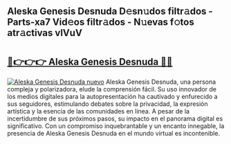 ## Aleska Genesis Desnuda D𝚎sn𝚞dos filtr𝚊dos - Parts-xa7 Vid𝚎os filtr𝚊dos - N𝚞evas f𝚘tos atr𝚊ctivas vlVuV

# <h2><a href="http://mbb1c4.tromn.icu/?c=Aleska+Genesis+Desnuda">🔗👉👉👉 Aleska Genesis Desnuda 🔗🔗</a></h2>

[![Aleska Genesis Desnuda nuevo](https://i.imgur.com/pEAQMta.gif)](http://mbb1c4.tromn.icu/?c=Aleska+Genesis+Desnuda)
Aleska Genesis Desnuda, una persona compleja y polarizadora, elude la comprensión fácil. Su uso innovador de los medios digitales para la autopresentación ha cautivado y enfurecido a sus seguidores, estimulando debates sobre la privacidad, la expresión artística y la esencia de las comunidades en línea. A pesar de la incertidumbre de sus próximos pasos, su impacto en el panorama digital es significativo. Con un compromiso inquebrantable y un encanto innegable, la presencia de Aleska Genesis Desnuda en el mundo virtual es incontenible.
